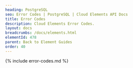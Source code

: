 ```yaml
---
heading: PostgreSQL
seo: Error Codes | PostgreSQL | Cloud Elements API Docs
title: Error Codes
description: Cloud Elements Error Codes.
layout: docs
breadcrumbs: /docs/elements.html
elementId: 478
parent: Back to Element Guides
order: 40
---
```


{% include error-codes.md %}
